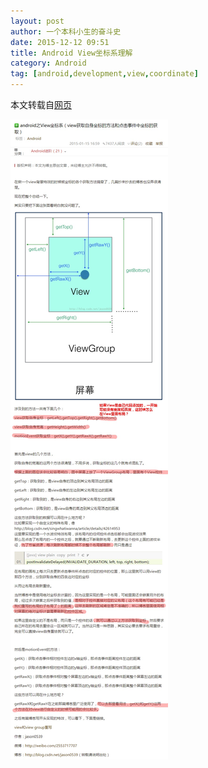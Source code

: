 ```yaml
---
layout: post
author: 一个本科小生的奋斗史
date: 2015-12-12 09:51
title: Android View坐标系理解
category: Android
tag: [android,development,view,coordinate]
---
```


本文转载自[网页](http://blog.csdn.net/jason0539/article/details/42743531)

![View Coordinate System](/public/img/android/android_view_coordinate.jpeg)
